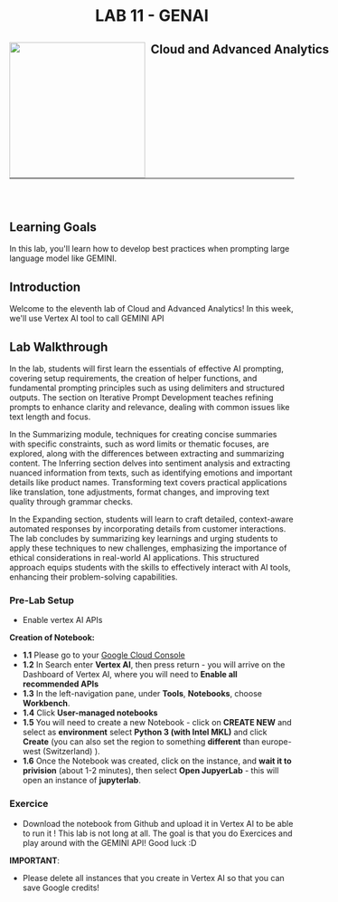 <h1 align="center"> LAB 11 - GENAI</h1>
<div>
<td> 
<img src="https://upload.wikimedia.org/wikipedia/commons/thumb/2/2b/Logo_Universit%C3%A9_de_Lausanne.svg/2000px-Logo_Universit%C3%A9_de_Lausanne.svg.png" style="padding-right:10px;width:240px;float:left"/></td>
<h2 style="white-space: nowrap">Cloud and Advanced Analytics </h2></td>
<hr style="clear:both">
<p style="font-size:0.85em; margin:2px; text-align:justify">
<br>
<br>
</div>

## Learning Goals
In this lab, you'll learn how to develop best practices when prompting large language model like GEMINI. 

## Introduction
Welcome to the eleventh lab of Cloud and Advanced Analytics! In this week, we'll use Vertex AI tool to call GEMINI API

## Lab Walkthrough

In the lab, students will first learn the essentials of effective AI prompting, covering setup requirements, the creation of helper functions, and fundamental prompting principles such as using delimiters and structured outputs. The section on Iterative Prompt Development teaches refining prompts to enhance clarity and relevance, dealing with common issues like text length and focus. 

In the Summarizing module, techniques for creating concise summaries with specific constraints, such as word limits or 
thematic focuses, are explored, along with the differences between extracting and summarizing content. The Inferring section delves into sentiment analysis and extracting nuanced information from texts, such as identifying emotions and important details like product names. Transforming text covers practical applications like translation, tone adjustments, format changes, and improving text quality through grammar checks. 

In the Expanding section, students will learn to craft detailed, context-aware automated responses by incorporating details from customer interactions. The lab concludes by summarizing key learnings and urging students to apply these techniques to new challenges, emphasizing the importance of ethical considerations in real-world AI applications. This structured approach equips students with the skills to effectively interact with AI tools, enhancing their problem-solving capabilities.


### Pre-Lab Setup 

* Enable vertex AI APIs

**Creation of Notebook:**

* **1.1** Please go to your [Google Cloud Console](https://console.cloud.google.com)
* **1.2** In Search enter **Vertex AI**, then press return - you will arrive on the Dashboard of Vertex AI, where you will need to **Enable all recommended APIs**
* **1.3** In the left-navigation pane, under **Tools**, **Notebooks**, choose **Workbench**.
* **1.4** Click **User-managed notebooks**
* **1.5** You will need to create a new Notebook - click on **CREATE NEW** and select as **environment** select **Python 3 (with Intel MKL)** and click **Create** (you can also set the region to something **different** than europe-west (Switzerland) ).
* **1.6** Once the Notebook was created, click on the instance, and **wait it to privision** (about 1-2 minutes), then select **Open JupyerLab** - this will open an instance of **jupyterlab**.

### Exercice

* Download the notebook from Github and upload it in Vertex AI to be able to run it ! This lab is not long at all. The goal is that you do Exercices and play around with the GEMINI API! Good luck :D

**IMPORTANT**:
* Please delete all instances that you create in Vertex AI so that you can save Google credits!




